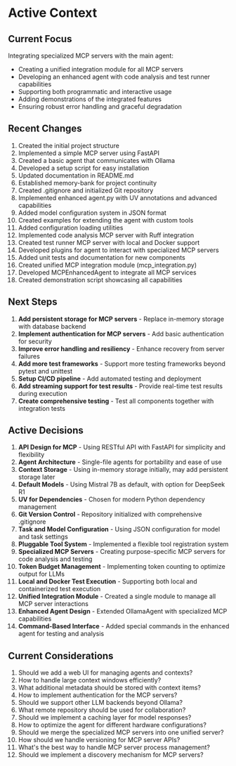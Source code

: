 # Active Context

## Current Focus

Integrating specialized MCP servers with the main agent:
- Creating a unified integration module for all MCP servers
- Developing an enhanced agent with code analysis and test runner capabilities
- Supporting both programmatic and interactive usage
- Adding demonstrations of the integrated features
- Ensuring robust error handling and graceful degradation

## Recent Changes

1. Created the initial project structure
2. Implemented a simple MCP server using FastAPI
3. Created a basic agent that communicates with Ollama
4. Developed a setup script for easy installation
5. Updated documentation in README.md
6. Established memory-bank for project continuity
7. Created .gitignore and initialized Git repository
8. Implemented enhanced agent.py with UV annotations and advanced capabilities
9. Added model configuration system in JSON format
10. Created examples for extending the agent with custom tools
11. Added configuration loading utilities
12. Implemented code analysis MCP server with Ruff integration
13. Created test runner MCP server with local and Docker support
14. Developed plugins for agent to interact with specialized MCP servers
15. Added unit tests and documentation for new components
16. Created unified MCP integration module (mcp_integration.py)
17. Developed MCPEnhancedAgent to integrate all MCP services
18. Created demonstration script showcasing all capabilities

## Next Steps

1. **Add persistent storage for MCP servers** - Replace in-memory storage with database backend
2. **Implement authentication for MCP servers** - Add basic authentication for security
3. **Improve error handling and resiliency** - Enhance recovery from server failures
4. **Add more test frameworks** - Support more testing frameworks beyond pytest and unittest
5. **Setup CI/CD pipeline** - Add automated testing and deployment
6. **Add streaming support for test results** - Provide real-time test results during execution
7. **Create comprehensive testing** - Test all components together with integration tests

## Active Decisions

1. **API Design for MCP** - Using RESTful API with FastAPI for simplicity and flexibility
2. **Agent Architecture** - Single-file agents for portability and ease of use
3. **Context Storage** - Using in-memory storage initially, may add persistent storage later
4. **Default Models** - Using Mistral 7B as default, with option for DeepSeek R1
5. **UV for Dependencies** - Chosen for modern Python dependency management
6. **Git Version Control** - Repository initialized with comprehensive .gitignore
7. **Task and Model Configuration** - Using JSON configuration for model and task settings
8. **Pluggable Tool System** - Implemented a flexible tool registration system
9. **Specialized MCP Servers** - Creating purpose-specific MCP servers for code analysis and testing
10. **Token Budget Management** - Implementing token counting to optimize output for LLMs
11. **Local and Docker Test Execution** - Supporting both local and containerized test execution
12. **Unified Integration Module** - Created a single module to manage all MCP server interactions
13. **Enhanced Agent Design** - Extended OllamaAgent with specialized MCP capabilities
14. **Command-Based Interface** - Added special commands in the enhanced agent for testing and analysis

## Current Considerations

1. Should we add a web UI for managing agents and contexts?
2. How to handle large context windows efficiently?
3. What additional metadata should be stored with context items?
4. How to implement authentication for the MCP servers?
5. Should we support other LLM backends beyond Ollama?
6. What remote repository should be used for collaboration?
7. Should we implement a caching layer for model responses?
8. How to optimize the agent for different hardware configurations?
9. Should we merge the specialized MCP servers into one unified server?
10. How should we handle versioning for MCP server APIs?
11. What's the best way to handle MCP server process management?
12. Should we implement a discovery mechanism for MCP servers? 